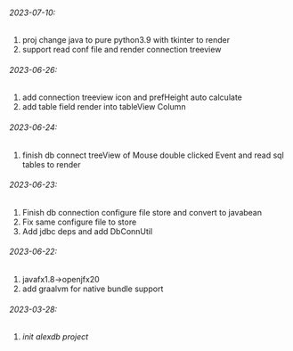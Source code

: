 ###### 2023-07-10:

1. proj change java to pure python3.9 with tkinter to render
2. support read conf file and render connection treeview

###### 2023-06-26:

1. add connection treeview icon and prefHeight auto calculate
2. add table field render into tableView Column

###### 2023-06-24:

1. finish db connect treeView of Mouse double clicked Event and read sql tables to render

###### 2023-06-23:

1. Finish db connection configure file store and convert to javabean
2. Fix same configure file to store
3. Add jdbc deps and add DbConnUtil

###### 2023-06-22: 

1. javafx1.8->openjfx20
2. add graalvm for native bundle support

###### 2023-03-28: 

1. ###### init alexdb project



